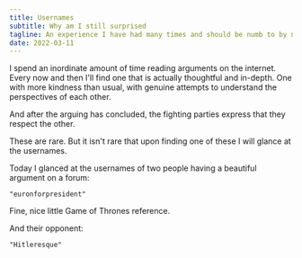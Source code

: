 ```yaml
---
title: Usernames
subtitle: Why am I still surprised
tagline: An experience I have had many times and should be numb to by now.
date: 2022-03-11
---
```


I spend an inordinate amount of time reading arguments on the internet. Every now and then I'll find one that is actually thoughtful and in-depth. One with more kindness than usual, with genuine attempts to understand the perspectives of each other.

And after the arguing has concluded, the fighting parties express that they respect the other.

These are rare. But it isn't rare that upon finding one of these I will glance at the usernames.

Today I glanced at the usernames of two people having a beautiful argument on a forum:

`"euronforpresident"`

Fine, nice little Game of Thrones reference.

And their opponent:

`"Hitleresque"`
